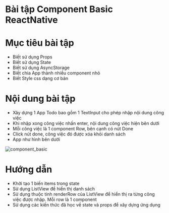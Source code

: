 # Bài tập Component Basic ReactNative

# Mục tiêu bài tập
- Biết sử dụng Props
- Biết sử dụng State
- Biết sử dụng AsyncStorage
- Biết chia App thành nhiều component nhỏ
- Biết Style css dạng cơ bản

# Nội dung bài tập

- Xây dựng 1 App Todo bao gồm 1 TextInput cho phép nhập nội dung 
công việc 
- Khi nhập xong công việc nhấn enter, nội dung công việc hiện bên dưới
- Mỗi công việc là 1 component Row, bên cạnh có nút Done
- Click nút done, công việc đó được xóa khỏi danh sách
- App như hình bên dưới 

![component_basic](https://github.com/anhtbok92/ComponentBasicReactNative/blob/master/componentbacsic.PNG)

# Hướng dẫn

- Khởi tạo 1 biến items trong state
- Sử dụng ListView để hiển thị danh sách
- Sử dụng thuộc tính renderRow của ListView để hiển thị ra từng công việc được nhập. Mỗi row là 1 component
- Sử dụng các kiến thức đã học về state và props để xây dựng ứng dụng

